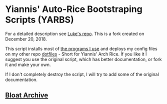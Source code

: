 # Yiannis' Auto-Rice Bootstraping Scripts (YARBS)

For a detailed description see [Luke's repo](https://github.com/LukeSmithxyz/LARBS).
This is a fork created on December 20, 2018.

This script installs most of [the programs I use](https://github.com/namesyiannis/YARBS/blob/master/progs.csv) and deploys my config files on my
other repo [dotfiles](https://github.com/namesyiannis/dotfiles) - Short for Yiannis' Arch Rice.
If you like it I suggest you use the original script, which has better documentation, or fork it and make 
your own.

If I don't completely destroy the script, I will try to add some of the
original documentation.

## [Bloat Archive](https://gist.github.com/ispanos/cd64a41bfb01aa4e645099bc11908303)
